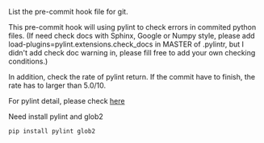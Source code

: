 List the pre-commit hook file for git.

This pre-commit hook will using pylint to check errors in commited python files.
(If need check docs with Sphinx, Google or Numpy style, please add load-plugins=pylint.extensions.check_docs in MASTER of .pylintr, but I didn't add check doc warning in, please fill free to add your own checking conditions.)

In addition, check the rate of pylint return. If the commit have to finish, the rate has to larger than 5.0/10.

For pylint detail, please check [here](https://docs.pylint.org/index.html)

Need install pylint and glob2

```
pip install pylint glob2
```
